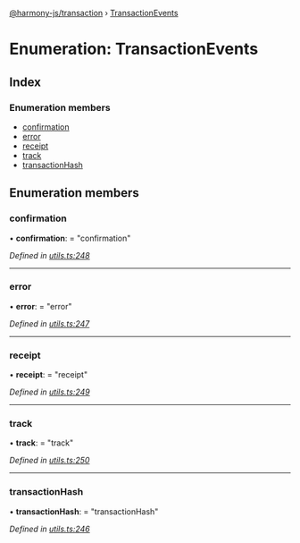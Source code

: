 [@harmony-js/transaction](../globals.md) › [TransactionEvents](transactionevents.md)

# Enumeration: TransactionEvents

## Index

### Enumeration members

* [confirmation](transactionevents.md#confirmation)
* [error](transactionevents.md#error)
* [receipt](transactionevents.md#receipt)
* [track](transactionevents.md#track)
* [transactionHash](transactionevents.md#transactionhash)

## Enumeration members

###  confirmation

• **confirmation**: = "confirmation"

*Defined in [utils.ts:248](https://github.com/FireStack-Lab/Harmony-sdk-core/blob/299af73/packages/harmony-transaction/src/utils.ts#L248)*

___

###  error

• **error**: = "error"

*Defined in [utils.ts:247](https://github.com/FireStack-Lab/Harmony-sdk-core/blob/299af73/packages/harmony-transaction/src/utils.ts#L247)*

___

###  receipt

• **receipt**: = "receipt"

*Defined in [utils.ts:249](https://github.com/FireStack-Lab/Harmony-sdk-core/blob/299af73/packages/harmony-transaction/src/utils.ts#L249)*

___

###  track

• **track**: = "track"

*Defined in [utils.ts:250](https://github.com/FireStack-Lab/Harmony-sdk-core/blob/299af73/packages/harmony-transaction/src/utils.ts#L250)*

___

###  transactionHash

• **transactionHash**: = "transactionHash"

*Defined in [utils.ts:246](https://github.com/FireStack-Lab/Harmony-sdk-core/blob/299af73/packages/harmony-transaction/src/utils.ts#L246)*
